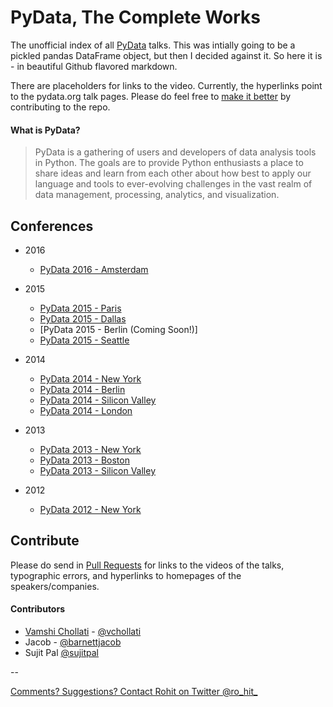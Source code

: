 # PyData, The Complete Works

The unofficial index of all [PyData](http://pydata.org/) talks.  This was intially going to be a pickled pandas DataFrame object, but then I decided against it. So here it is - in beautiful Github flavored markdown. 

There are placeholders for links to the video. Currently, the hyperlinks point to the pydata.org talk pages. Please do feel free to [make it better](#contribute) by contributing to the repo. 

#### What is PyData? 

> PyData is a gathering of users and developers of data analysis tools in Python. The goals are to provide Python enthusiasts a place to share ideas and learn from each other about how best to apply our language and tools to ever-evolving challenges in the vast realm of data management, processing, analytics, and visualization.

## Conferences

* 2016
  * [PyData 2016 - Amsterdam](conferences/amsterdam2016.md)

* 2015
  * [PyData 2015 - Paris](conferences/paris2015.md)
  * [PyData 2015 - Dallas](conferences/dallas2015.md)
  * [PyData 2015 - Berlin (Coming Soon!)]
  * [PyData 2015 - Seattle](conferences/seattle2015.md)

* 2014
  * [PyData 2014 - New York](conferences/nyc2014.md)
  * [PyData 2014 - Berlin](conferences/berlin2014.md)
  * [PyData 2014 - Silicon Valley](conferences/sv2014.md)
  * [PyData 2014 - London](conferences/ldn2014.md)

* 2013
  * [PyData 2013 - New York](conferences/nyc2013.md)
  * [PyData 2013 - Boston](conferences/bos2013.md)
  * [PyData 2013 - Silicon Valley](conferences/sv2013.md)

* 2012
  * [PyData 2012 - New York](conferences/nyc2012.md)

## Contribute

Please do send in [Pull Requests](https://github.com/DataTau/datascience-anthology-pydata/pulls) for links to the videos of the talks, typographic errors, and hyperlinks to homepages of the speakers/companies.

#### Contributors 
* [Vamshi Chollati](https://twitter.com/vchollati) - [@vchollati](https://github.com/vchollati)
* Jacob - [@barnettjacob](https://github.com/barnettjacob)
* Sujit Pal [@sujitpal](https://github.com/sujitpal)


--

[Comments? Suggestions? Contact Rohit on Twitter @ro_hit_](http://goo.gl/9IzUCJ)
